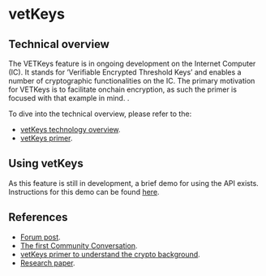 # vetKeys

## Technical overview

The VETKeys feature is in ongoing development on the Internet Computer (IC). It stands for ‘Verifiable Encrypted Threshold Keys’ and enables a number of cryptographic functionalities on the IC. The primary motivation for VETKeys is to facilitate onchain encryption, as such the primer is focused with that example in mind. .

To dive into the technical overview, please refer to the:

- [vetKeys technology overview](technology-overview.md).
- [vetKeys primer](https://internetcomputer.org/blog/features/vetkey-primer).

## Using vetKeys

As this feature is still in development, a brief demo for using the API exists. Instructions for this demo can be found [here](using-vetkeys.md).

## References
- [Forum post](https://forum.dfinity.org/t/threshold-key-derivation-privacy-on-the-ic/16560).
- [The first Community Conversation](https://youtu.be/baM6jHnmMq8).
- [vetKeys primer to understand the crypto background](https://internetcomputer.org/blog/features/vetkey-primer).
- [Research paper](https://eprint.iacr.org/2023/616.pdf).

